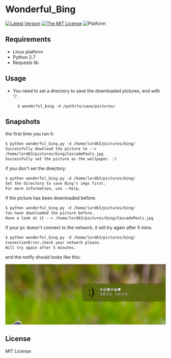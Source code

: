 # Wonderful_Bing

[![Latest Version][1]][2]
[![The MIT License][3]][4]
![Platform][5]


## Requirements


* Linux platform
* Python 2.7
* Requests lib


## Usage

* You need to set a directory to save the downloaded pictures, end with '/'.

        $ wonderful_bing -d /path/to/save/pictures/


## Snapshots

the first time you run it:

    $ python wonderful_bing.py -d /home/lord63/pictures/bing/
    Successfully download the picture to --> /home/lord63/pictures/bing/CascadePools.jpg
    Successfully set the picture as the wallpaper. :)

if you don't set the directory:

    $ python wonderful_bing.py -d /home/lord63/pictures/bing/
    Set the directory to save Bing's imgs first.
    For more information, use --help.


if the picture has been downloaded before:

    $ python wonderful_bing.py -d /home/lord63/pictures/bing/
    You have downloaded the picture before.
    Have a look at it --> /home/lord63/pictures/bing/CascadePools.jpg

if your pc doesn't connect to the network, it will try again after 5 mins.

    $ python wonderful_bing.py -d /home/lord63/pictures/bing/
    ConnectionError,check your network please.
    Will try again after 5 minutes.

and the notify should looks like this:

![](./wonderful_bing/img/notify.png)


## License

MIT License


[1]: http://img.shields.io/pypi/v/wonderful_bing.svg
[2]: https://pypi.python.org/pypi/wonderful_bing
[3]: http://img.shields.io/badge/license-MIT-yellow.svg
[4]: https://github.com/lord63/wonderful_bing/blob/master/LICENSE
[5]: http://img.shields.io/badge/Platform-Linux-orange.svg